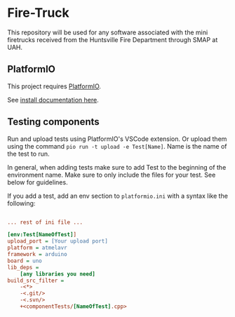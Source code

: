 
# Fire-Truck

This repository will be used for any software associated with the mini firetrucks received from the Huntsville Fire Department through SMAP at UAH.

## PlatformIO

This project requires [PlatformIO](https://platformio.org/).

See [install documentation here](https://docs.platformio.org/en/latest/core/installation/index.html).

## Testing components

Run and upload tests using PlatformIO's VSCode extension. Or upload them using the command `pio run -t upload -e Test[Name]`. Name is the name of the test to run.

In general, when adding tests make sure to add Test to the beginning of the environment name.
Make sure to only include the files for your test. See below for guidelines.

If you add a test, add an env section to `platformio.ini` with a syntax like the following:

```ini

... rest of ini file ...

[env:Test[NameOfTest]]
upload_port = [Your upload port]
platform = atmelavr
framework = arduino
board = uno
lib_deps = 
    [any libraries you need]
build_src_filter = 
    -<*> 
    -<.git/> 
    -<.svn/> 
    +<componentTests/[NameOfTest].cpp>
```
